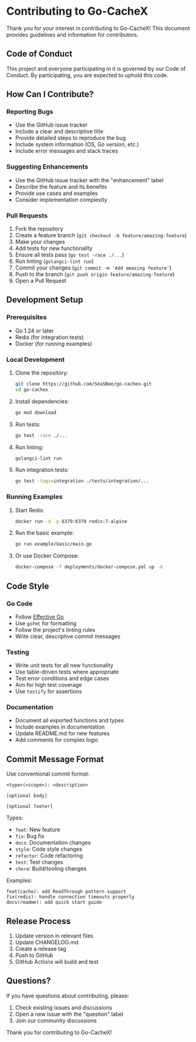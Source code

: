 # Contributing to Go-CacheX

Thank you for your interest in contributing to Go-CacheX! This document provides guidelines and information for contributors.

## Code of Conduct

This project and everyone participating in it is governed by our Code of Conduct. By participating, you are expected to uphold this code.

## How Can I Contribute?

### Reporting Bugs

- Use the GitHub issue tracker
- Include a clear and descriptive title
- Provide detailed steps to reproduce the bug
- Include system information (OS, Go version, etc.)
- Include error messages and stack traces

### Suggesting Enhancements

- Use the GitHub issue tracker with the "enhancement" label
- Describe the feature and its benefits
- Provide use cases and examples
- Consider implementation complexity

### Pull Requests

1. Fork the repository
2. Create a feature branch (`git checkout -b feature/amazing-feature`)
3. Make your changes
4. Add tests for new functionality
5. Ensure all tests pass (`go test -race ./...`)
6. Run linting (`golangci-lint run`)
7. Commit your changes (`git commit -m 'Add amazing feature'`)
8. Push to the branch (`git push origin feature/amazing-feature`)
9. Open a Pull Request

## Development Setup

### Prerequisites

- Go 1.24 or later
- Redis (for integration tests)
- Docker (for running examples)

### Local Development

1. Clone the repository:
   ```bash
   git clone https://github.com/SeaSBee/go-cachex.git
   cd go-cachex
   ```

2. Install dependencies:
   ```bash
   go mod download
   ```

3. Run tests:
   ```bash
   go test -race ./...
   ```

4. Run linting:
   ```bash
   golangci-lint run
   ```

5. Run integration tests:
   ```bash
   go test -tags=integration ./tests/integration/...
   ```

### Running Examples

1. Start Redis:
   ```bash
   docker run -d -p 6379:6379 redis:7-alpine
   ```

2. Run the basic example:
   ```bash
   go run example/basic/main.go
   ```

3. Or use Docker Compose:
   ```bash
   docker-compose -f deployments/docker-compose.yml up -d
   ```

## Code Style

### Go Code

- Follow [Effective Go](https://golang.org/doc/effective_go.html)
- Use `gofmt` for formatting
- Follow the project's linting rules
- Write clear, descriptive commit messages

### Testing

- Write unit tests for all new functionality
- Use table-driven tests where appropriate
- Test error conditions and edge cases
- Aim for high test coverage
- Use `testify` for assertions

### Documentation

- Document all exported functions and types
- Include examples in documentation
- Update README.md for new features
- Add comments for complex logic

## Commit Message Format

Use conventional commit format:

```
<type>(<scope>): <description>

[optional body]

[optional footer]
```

Types:
- `feat`: New feature
- `fix`: Bug fix
- `docs`: Documentation changes
- `style`: Code style changes
- `refactor`: Code refactoring
- `test`: Test changes
- `chore`: Build/tooling changes

Examples:
```
feat(cache): add ReadThrough pattern support
fix(redis): handle connection timeouts properly
docs(readme): add quick start guide
```

## Release Process

1. Update version in relevant files
2. Update CHANGELOG.md
3. Create a release tag
4. Push to GitHub
5. GitHub Actions will build and test

## Questions?

If you have questions about contributing, please:

1. Check existing issues and discussions
2. Open a new issue with the "question" label
3. Join our community discussions

Thank you for contributing to Go-CacheX!
